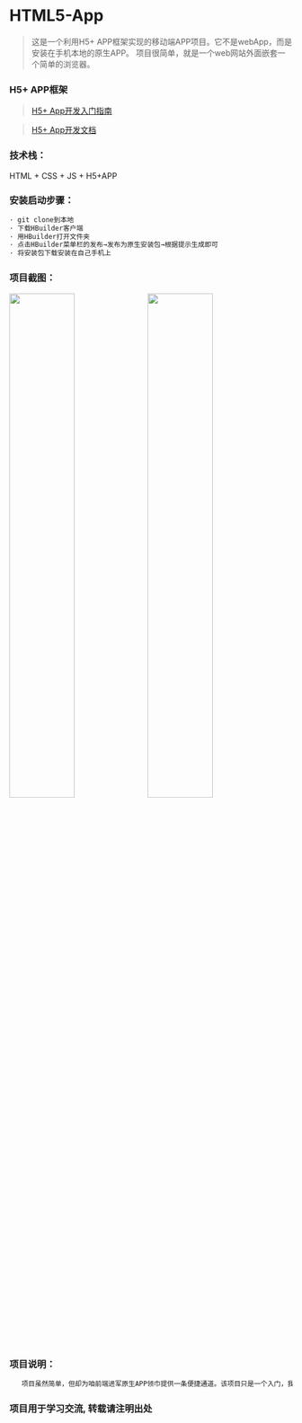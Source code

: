 # HTML5-App
>这是一个利用H5+ APP框架实现的移动端APP项目。它不是webApp，而是安装在手机本地的原生APP。
项目很简单，就是一个web网站外面嵌套一个简单的浏览器。

### H5+ APP框架
>[H5+ App开发入门指南](http://ask.dcloud.net.cn/article/89)

>[H5+ App开发文档](http://www.html5plus.org/doc/zh_cn/accelerometer.html)


### 技术栈：
HTML + CSS + JS + H5+APP


### 安装启动步骤：
``` bash
· git clone到本地
· 下载HBuilder客户端
· 用HBuilder打开文件夹
· 点击HBuilder菜单栏的发布→发布为原生安装包→根据提示生成即可
· 将安装包下载安装在自己手机上
```

### 项目截图：
  <img src='img/md_01.gif' width='48%'> <img src='img/md_02.gif' width='48%'>

### 项目说明：
``` bash
   项目虽然简单，但却为咱前端进军原生APP领巾提供一条便捷通道。该项目只是一个入门，我们还可以结合开发文档实现更多对硬件的操作，开发出功能强大的APP。
```

### 项目用于学习交流, 转载请注明出处





